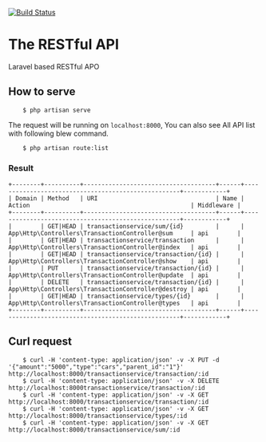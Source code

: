 [![Build Status](https://travis-ci.org/coffeetalkh/test-service.svg?branch=master)](https://travis-ci.org/coffeetalkh/test-service)

# The RESTful API

Laravel based RESTful APO

## How to serve

```
    $ php artisan serve
```

The request will be running on ```localhost:8000```, You can also see All API list with following blew command.

```
    $ php artisan route:list
```

### Result
```
+--------+----------+-------------------------------------+------+----------------------------------------------------+------------+
| Domain | Method   | URI                                 | Name | Action                                             | Middleware |
+--------+----------+-------------------------------------+------+----------------------------------------------------+------------+
|        | GET|HEAD | transactionservice/sum/{id}         |      | App\Http\Controllers\TransactionController@sum     | api        |
|        | GET|HEAD | transactionservice/transaction      |      | App\Http\Controllers\TransactionController@index   | api        |
|        | GET|HEAD | transactionservice/transaction/{id} |      | App\Http\Controllers\TransactionController@show    | api        |
|        | PUT      | transactionservice/transaction/{id} |      | App\Http\Controllers\TransactionController@update  | api        |
|        | DELETE   | transactionservice/transaction/{id} |      | App\Http\Controllers\TransactionController@destroy | api        |
|        | GET|HEAD | transactionservice/types/{id}       |      | App\Http\Controllers\TransactionController@types   | api        |
+--------+----------+-------------------------------------+------+----------------------------------------------------+------------+
```

## Curl request

```
    $ curl -H 'content-type: application/json' -v -X PUT -d '{"amount":"5000","type":"cars","parent_id":"1"}' http://localhost:8000/transactionservice/transaction/:id
    $ curl -H 'content-type: application/json' -v -X DELETE http://localhost:8000transactionservice/transaction/:id
    $ curl -H 'content-type: application/json' -v -X GET http://localhost:8000/transactionservice/transaction/:id
    $ curl -H 'content-type: application/json' -v -X GET http://localhost:8000/transactionservice/types/:id
    $ curl -H 'content-type: application/json' -v -X GET http://localhost:8000/transactionservice/sum/:id
```
